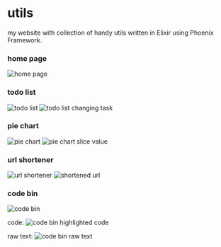 # utils

my website with collection of handy utils written in Elixir using Phoenix Framework.

### home page

![home page](https://i.imgur.com/C1EAuTZ.jpg)

### todo list

![todo list](https://i.imgur.com/QxxAjhY.jpg)
![todo list changing task](https://i.imgur.com/hjt3VSU.jpg)

### pie chart

![pie chart](https://i.imgur.com/OWtJ5v2.jpg)
![pie chart slice value](https://i.imgur.com/Flwng6P.jpg)

### url shortener

![url shortener](https://i.imgur.com/3OtewPh.jpg)
![shortened url](https://i.imgur.com/crMNJ0V.jpg)

### code bin

![code bin](https://i.imgur.com/4xKDpBj.jpg)

code:
![code bin highlighted code](https://i.imgur.com/24mixWP.jpg)

raw text:
![code bin raw text](https://i.imgur.com/A7IoyLm.jpg)
